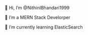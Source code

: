 👋 Hi, I’m @NithinIBhandari1999

👀 I’m a MERN Stack Develorper

🌱 I’m currently learning ElasticSearch
